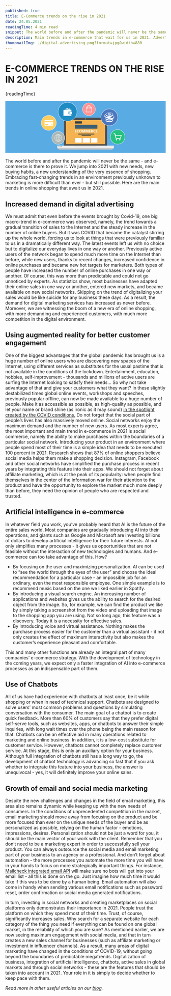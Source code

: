 ```yaml
---
published: true
title: E-Commerce trends on the rise in 2021
date: 24.05.2021
readingTime: 4 min read
snippet: The world before and after the pandemic will never be the same - and e-commerce is there to prove it. We jump into 2021 with new needs, new buying habits, a new understanding of the very essence of shopping. Embracing fast-changing trends in an environment previously unknown to marketing is more difficult than ever - but still possible. Here are the main trends in online shopping that await us in 2021.
description: Main trends in e-commerce that wait for us in 2021. Advertising, email, customer engagement, chatbots, and social media.
thumbnailImg: ./digital-advertising.png?format=jpg&width=880
---
```


# E-COMMERCE TRENDS ON THE RISE IN 2021

{readingTime}

![E-commerce trends](./digital-advertising.png?format=webp;jpg;png;avif&srcset&width=880)

The world before and after the pandemic will never be the same - and e-commerce is there to prove it. We jump into 2021 with new needs, new buying habits, a new understanding of the very essence of shopping. Embracing fast-changing trends in an environment previously unknown to marketing is more difficult than ever - but still possible. Here are the main trends in online shopping that await us in 2021.

## Increased demand in digital advertising

We must admit that even before the events brought by Covid-19, one big macro-trend in e-commerce was observed, namely, the trend towards a gradual transition of sales to the Internet and the steady increase in the number of online buyers. But it was COVID that became the catalyst stirring up the whole world, forcing us to look at things that were previously familiar to us in a dramatically different way.
The latest events left us with no choice but to digitalize our everyday lives in one way or another. Previously active users of the network began to spend much more time on the Internet than before, while new users, thanks to recent changes, increased confidence in online purchases and became new hot targets for marketers. Both types of people have increased the number of online purchases in one way or another.
Of course, this was more than predictable and could not go unnoticed by experts. As statistics show, most businesses have adapted their online sales in one way or another, entered new markets, and became available on new social networks. Skipping on the trend of digitalizing your sales would be like suicide for any business these days. As a result, the demand for digital marketing services has increased as never before. Moreover, we are witnessing the boom of a new era of online shopping, with more demanding and experienced customers, with much more competition in the digital environment.

## Using augmented reality for better customer engagement

One of the biggest advantages that the global pandemic has brought us is a huge number of online users who are discovering new spaces of the Internet, using different services as substitutes for the usual pastime that is not available in the conditions of the lockdown. Entertainment, education, hobbies, self-improvement - thousands and millions of active users are surfing the Internet looking to satisfy their needs… So why not take advantage of that and give your customers what they want?
In these slightly destabilized times global online events, workshops and speeches, previously popular offline, can now be made available to a huge number of people. Make it as accessible as possible, as high-quality as possible, and let your name or brand shine (as ironic as it may sound) [in the spotlight created by the COVID conditions.](https://mailcheck.co/blog/email-marketing-during-post-covid-19-times)
Do not forget that the social part of people’s lives has also massively moved online. Social networks enjoy the maximum demand and the number of new users. As most experts agree, the most important and main trend in e-commerce in 2021 is social commerce, namely the ability to make purchases within the boundaries of a particular social network. Introducing your product in an environment where people spend most of their time is a simple idea that needs to be executed 100 percent in 2021.
Research shows that 87% of online shoppers believe social media helps them make a shopping decision. Instagram, Facebook and other social networks have simplified the purchase process in recent years by integrating this feature into their apps. We should not forget about affiliate marketing, which is at the peak of its popularity: when people find themselves in the center of the information war for their attention to the product and have the opportunity to explore the market much more deeply than before, they need the opinion of people who are respected and trusted.

## Artificial intelligence in e-commerce

In whatever field you work, you’ve probably heard that AI is the future of the entire sales world. Most companies are gradually introducing AI into their operations, and giants such as Google and Microsoft are investing billions of dollars to develop artificial intelligence for their future interests. AI not only simplifies many processes - it gives us opportunities that are not feasible without the interaction of new technologies and humans. And e-commerce can too take advantage of this. How?

- By focusing on the user and maximizing personalization. AI can be used to “see the world through the eyes of the user” and choose the ideal recommendation for a particular case - an impossible job for an ordinary, even the most responsible employee. One simple example is to recommend music based on the one we liked earlier in Spotify.
- By introducing a visual search engine. An increasing number of applications and websites gives us the ability to search for the desired object from the image. So, for example, we can find the product we like by simply taking a screenshot from the video and uploading that image to the shopping app you are using. Not so long ago, this feature was a discovery. Today it is a necessity for effective sales.
- By introducing voice and virtual assistance. Nothing makes the purchase process easier for the customer than a virtual assistant - it not only creates the effect of maximum interactivity but also makes the customer’s experience pleasant and comfortable.

This and many other functions are already an integral part of many companies’ e-commerce strategy. With the development of technology in the coming years, we expect only a faster integration of AI into e-commerce processes as an indispensable part of them.

## Use of Chatbots

All of us have had experience with chatbots at least once, be it while shopping or when in need of technical support. Chatbots are designed to solve users’ most common problems and questions by simulating conversation with the consumer. The main goal of a chatbot is to create quick feedback. More than 60% of customers say that they prefer digital self-serve tools, such as websites, apps, or chatbots to answer their simple inquiries, with long wait times over the phone being the main reason for that. Chatbots can be an effective aid in many operations related to marketing and online business. In addition, it is a low-cost substitute for customer service. However, chatbots cannot completely replace customer service. At this stage, this is only an auxiliary option for your business. Although full integration of chatbots still has a long way to go, the development of chatbot technology is advancing so fast that if you ask whether to integrate this feature into your business, the answer is unequivocal - yes, it will definitely improve your online sales.

## Growth of email and social media marketing

Despite the new challenges and changes in the field of email marketing, this area also remains dynamic while keeping up with the new needs of consumers. In the conditions of unprecedented competition in the market, email marketing should move away from focusing on the product and be more focused than ever on the unique needs of the buyer and be as personalized as possible, relying on the human factor - emotions, impressions, desires. Personalization should not be just a word for you, it should be the main vector of your work with the client. Remember that you don’t need to be a marketing expert in order to successfully sell your product. You can always outsource the social media and email marketing part of your business to an agency or a professional. And don’t forget about automation - the more processes you automate the more time you will have in your hands to focus on more strategically important things. For instance, [Mailcheck integrated email API](https://mailcheck.co/blog/emails-validation-api-increase-ecommerce-conversion) will make sure no bots will get into your email list - all this is done on the go. Just imagine how much time it would take if this was to be done by a human being. Email automation will also come in handy when sending various email notifications such as password reset, order confirmation or social media generated notifications.

In turn, investing in social networks and creating marketplaces on social platforms only demonstrates their importance in 2021. People trust the platform on which they spend most of their time. Trust, of course, significantly increases sales. Why search for a separate website for each category of the thing you need if everything can be found on one global market, in the reliability of which you are sure? As mentioned earlier, we are now seeing maximum engagement with social media, and that in turn creates a new sales channel for businesses (such as affiliate marketing or investment in influencer channels).
As a result, many areas of digital marketing have changed in the conditions of COVID-19, without going beyond the boundaries of predictable megatrends. Digitalization of business, integration of artificial intelligence, chatbots, active sales in global markets and through social networks - these are the features that should be taken into account in 2021. Your role in it is simply to decide whether to keep pace with them.

_Read more in other useful articles on our [blog](/blog)._
